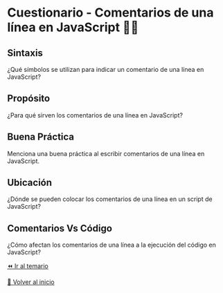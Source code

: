 # Cuestionario - Comentarios de una línea en JavaScript 👩‍💻

## Sintaxis
¿Qué símbolos se utilizan para indicar un comentario de una línea en JavaScript?
   
## Propósito
¿Para qué sirven los comentarios de una línea en JavaScript?
   
## Buena Práctica
Menciona una buena práctica al escribir comentarios de una línea en JavaScript.
   
## Ubicación
¿Dónde se pueden colocar los comentarios de una línea en un script de JavaScript?
   
## Comentarios Vs Código
¿Cómo afectan los comentarios de una línea a la ejecución del código en JavaScript?

[⏪ Ir al temario](../../temario/01-introduccion/03-comentarios-en-una-linea.md)

[🏡 Volver al inicio](../../readme.md)
